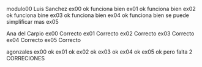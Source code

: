 modulo00 Luis Sanchez
ex00  ok funciona bien
ex01  ok funciona bien
ex02  ok funciona bine
ex03  ok funciona bien
ex04  ok funciona bien se puede simplificar mas
ex05   

Ana del Carpio
ex00 Correcto
ex01 Correcto
ex02 Correcto
ex03 Correcto
ex04 Correcto
ex05 Correcto

agonzales
ex00 ok
ex01 ok
ex02 ok
ex03 ok
ex04 ok
ex05 ok pero falta 2 CORRECIONES
